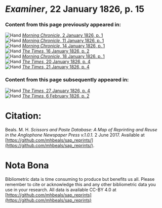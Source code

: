 # *Examiner*, 22 January 1826, p. 15  
  
### Content from this page previously appeared in:  
![Hand](http://scissorsandpaste.net/wp-content/uploads/2017/06/smallhandpointer.png) [*Morning Chronicle*, 2 January 1826, p. 1](https://mhbeals.github.io/sap_html/Morning-Chronicle/Morning-Chronicle-2-January-1826-p-1)  
![Hand](http://scissorsandpaste.net/wp-content/uploads/2017/06/smallhandpointer.png) [*Morning Chronicle*, 11 January 1826, p. 1](https://mhbeals.github.io/sap_html/Morning-Chronicle/Morning-Chronicle-11-January-1826-p-1)  
![Hand](http://scissorsandpaste.net/wp-content/uploads/2017/06/smallhandpointer.png) [*Morning Chronicle*, 14 January 1826, p. 1](https://mhbeals.github.io/sap_html/Morning-Chronicle/Morning-Chronicle-14-January-1826-p-1)  
![Hand](http://scissorsandpaste.net/wp-content/uploads/2017/06/smallhandpointer.png) [*The Times*, 16 January 1826, p. 2](https://mhbeals.github.io/sap_html/The-Times/The-Times-16-January-1826-p-2)  
![Hand](http://scissorsandpaste.net/wp-content/uploads/2017/06/smallhandpointer.png) [*Morning Chronicle*, 18 January 1826, p. 1](https://mhbeals.github.io/sap_html/Morning-Chronicle/Morning-Chronicle-18-January-1826-p-1)  
![Hand](http://scissorsandpaste.net/wp-content/uploads/2017/06/smallhandpointer.png) [*The Times*, 20 January 1826, p. 4](https://mhbeals.github.io/sap_html/The-Times/The-Times-20-January-1826-p-4)  
![Hand](http://scissorsandpaste.net/wp-content/uploads/2017/06/smallhandpointer.png) [*The Times*, 21 January 1826, p. 4](https://mhbeals.github.io/sap_html/The-Times/The-Times-21-January-1826-p-4)  
  
### Content from this page subsequently appeared in:  
![Hand](http://scissorsandpaste.net/wp-content/uploads/2017/06/smallhandpointer.png) [*The Times*, 27 January 1826, p. 4](https://mhbeals.github.io/sap_html/The-Times/The-Times-27-January-1826-p-4)  
![Hand](http://scissorsandpaste.net/wp-content/uploads/2017/06/smallhandpointer.png) [*The Times*, 6 February 1826, p. 2](https://mhbeals.github.io/sap_html/The-Times/The-Times-6-February-1826-p-2)  


# Citation: 

Beals. M. H. *Scissors and Paste Database: A Map of Reprinting and Reuse in the Anglophone Newspaper Press v.1.0.1.* 2 June 2017. Available at [https://github.com/mhbeals/sap_reprints/](https://github.com/mhbeals/sap_reprints/). 

# Nota Bona

Bibliometric data is time consuming to produce but benefits us all. Please remember to cite or acknowledge this and any other bibliometric data you use in your research. All data is available CC-BY 4.0 at [https://github.com/mhbeals/sap_reprints](https://github.com/mhbeals/sap_reprints)